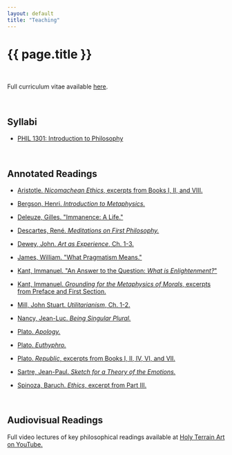 ```yaml
---
layout: default
title: "Teaching"
---
```


# {{ page.title }}



<br>


Full curriculum vitae available [here](/assets/pdfs/hillj-cv-2025.pdf).

<br>


## Syllabi

* [PHIL 1301: Introduction to Philosophy](/assets/pdfs/hillj-phil1301-syllabus.pdf)

<br>


## Annotated Readings

* [Aristotle. *Nicomachean Ethics*, excerpts from Books I, II, and VIII.](/assets/pdfs/annotations/aristotle-nicomachean-ethics-hillj-annotations.pdf)

* [Bergson, Henri. *Introduction to Metaphysics.*](/assets/pdfs/annotations/bergson-intro-metaphysics-hillj-annotations.pdf)

* [Deleuze, Gilles. "Immanence: A Life."](/assets/pdfs/annotations/deleuze-immanence-a-life-hillj-annotations.pdf)

* [Descartes, René. *Meditations on First Philosophy.*](/assets/pdfs/annotations/descartes-meditations-on-first-philosophy-hillj-annotations.pdf)

* [Dewey, John. *Art as Experience*, Ch. 1-3.](/assets/pdfs/annotations/dewey-art-as-experience-hillj-annotations.pdf)

* [James, William. "What Pragmatism Means."](/assets/pdfs/annotations/james-what-pragmatism-means-hillj-annotations.pdf)

* [Kant, Immanuel. "An Answer to the Question: *What is Enlightenment?*"](/assets/pdfs/annotations/kant-enlightenment-hillj-annotations.pdf)

* [Kant, Immanuel. *Grounding for the Metaphysics of Morals*, excerpts from Preface and First Section.](/assets/pdfs/annotations/kant-grounding-hillj-annotations.pdf)

* [Mill, John Stuart. *Utilitarianism*, Ch. 1-2.](/assets/pdfs/annotations/mill-utilitarianism-hillj-annotations.pdf)

* [Nancy, Jean-Luc. *Being Singular Plural.*](/assets/pdfs/annotations/nancy-being-singular-plural-hillj-annotations.pdf)

<!---
* [Nancy, Jean-Luc. "Of Divine Places."](/assets/pdfs/annotations/)
-->

* [Plato. *Apology.*](/assets/pdfs/annotations/plato-apology-hillj-annotations.pdf)

* [Plato. *Euthyphro.*](/assets/pdfs/annotations/plato-euthyphro-hillj-annotations.pdf)

* [Plato. *Republic*, excerpts from Books I, II, IV, VI, and VII.](/assets/pdfs/annotations/plato-republic-hillj-annotations.pdf)

* [Sartre, Jean-Paul. *Sketch for a Theory of the Emotions.*](/assets/pdfs/annotations/sartre-sketch-theory-emotions-hillj-annotations.pdf)

* [Spinoza, Baruch. *Ethics*, excerpt from Part III.](/assets/pdfs/annotations/spinoza-ethics-hillj-annotations.pdf)

<br>


## Audiovisual Readings

Full video lectures of key philosophical readings available at [Holy Terrain Art on YouTube.](https://www.YouTube.com/@HolyTerrainArt/)
